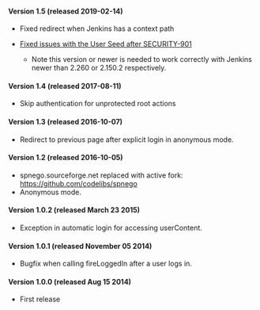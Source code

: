 #### **Version 1.5 (released 2019-02-14)**

-   Fixed redirect when Jenkins has a context path

-   [Fixed issues with the User Seed after
    SECURITY-901](https://github.com/jenkinsci/kerberos-sso-plugin/commit/0e35355a0436e55c5e96afbf0dea7bb7563576fb)
    -   Note this version or newer is needed to work correctly with
        Jenkins newer than 2.260 or 2.150.2 respectively.

#### **Version 1.4 (released 2017-08-11)**

-   Skip authentication for unprotected root actions

#### **Version 1.3 (released 2016-10-07)**

-   Redirect to previous page after explicit login in anonymous mode.

#### **Version 1.2 (released 2016-10-05)**

-   spnego.sourceforge.net replaced with active fork:
    <https://github.com/codelibs/spnego>
-   Anonymous mode.

#### **Version 1.0.2 (released March 23 2015)**

-   Exception in automatic login for accessing userContent.

#### **Version 1.0.1 (released November 05 2014)**

-   Bugfix when calling fireLoggedIn after a user logs in.

#### **Version 1.0.0 (released Aug 15 2014)**

-   First release